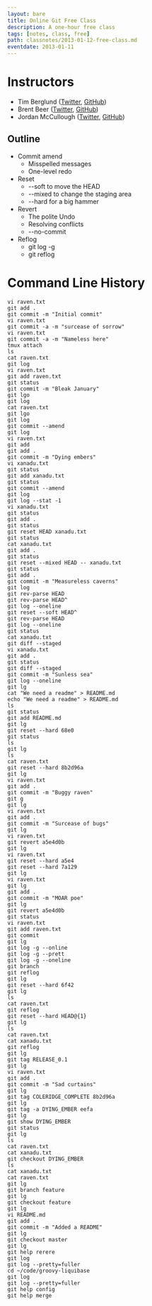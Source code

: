 ```yaml
---
layout: bare
title: Online Git Free Class
description: A one-hour free class
tags: [notes, class, free]
path: classnotes/2013-01-12-free-class.md
eventdate: 2013-01-11
---
```


# Instructors
* Tim Berglund ([Twitter](http://twitter.com/tlberglund), [GitHub](https://github.com/tlberglund))
* Brent Beer ([Twitter](http://twitter.com/brntbeer), [GitHub](https://github.com/brntbeer))
* Jordan McCullough ([Twitter](https://twitter.com/thejordanmcc), [GitHub](https://github.com/jordanmccullough))



## Outline
* Commit amend
  * Misspelled messages
  * One-level redo
* Reset
  * --soft to move the HEAD
  * --mixed to change the staging area
  * --hard for a big hammer
* Revert
  * The polite Undo
  * Resolving conflicts
  * --no-commit
* Reflog
  * git log -g
  * git reflog


# Command Line History

    vi raven.txt
    git add .
    git commit -m "Initial commit"
    vi raven.txt
    git commit -a -m "surcease of sorrow"
    vi raven.txt
    git commit -a -m "Nameless here"
    tmux attach
    ls
    cat raven.txt
    git log
    vi raven.txt
    git add raven.txt
    git status
    git commit -m "Bleak January"
    git lgo
    git log
    cat raven.txt
    git lgo
    git log
    git commit --amend
    git log
    vi raven.txt
    git add 
    git add .
    git commit -m "Dying embers"
    vi xanadu.txt
    git status
    git add xanadu.txt
    git status
    git commit --amend
    git log
    git log --stat -1
    vi xanadu.txt
    git status
    git add .
    git status
    git reset HEAD xanadu.txt
    git status
    cat xanadu.txt
    git add .
    git status
    git reset --mixed HEAD -- xanadu.txt
    git status
    git add .
    git commit -m "Measureless caverns"
    git log 
    git rev-parse HEAD 
    git rev-parse HEAD^ 
    git log --oneline
    git reset --soft HEAD^ 
    git rev-parse HEAD 
    git log --oneline
    git status
    cat xanadu.txt
    git diff --staged 
    vi xanadu.txt
    git add .
    git status
    git diff --staged
    git commit -m "Sunless sea"
    git log --oneline
    git lg
    cat "We need a readme" > README.md
    echo "We need a readme" > README.md
    ls
    git status
    git add README.md
    git lg
    git reset --hard 68e0 
    git status
    ls
    git lg
    ls
    cat raven.txt
    git reset --hard 8b2d96a
    git lg
    vi raven.txt
    git add .
    git commit -m "Buggy raven"
    git g
    git lg
    vi raven.txt
    git add .
    git commit -m "Surcease of bugs"
    git lg
    vi raven.txt
    git revert a5e4d0b 
    git lg
    vi raven.txt
    git reset --hard a5e4
    git reset --hard 7a129
    git lg
    vi raven.txt
    git lg
    git add .
    git commit -m "MOAR poe"
    git lg
    git revert a5e4d0b 
    git status
    vi raven.txt
    git add raven.txt
    git commit
    git lg
    git log -g --online
    git log -g --prett
    git log -g --oneline
    git branch 
    git reflog
    git lg
    git reset --hard 6f42
    git lg
    ls
    cat raven.txt
    git reflog
    git reset --hard HEAD@{1}
    git lg
    ls
    cat raven.txt
    cat xanadu.txt
    git reflog
    git lg
    git tag RELEASE_0.1
    git lg
    vi raven.txt
    git add .
    git commit -m "Sad curtains"
    git lg
    git tag COLERIDGE_COMPLETE 8b2d96a
    git lg
    git tag -a DYING_EMBER eefa
    git lg
    git show DYING_EMBER
    git status
    git lg
    ls
    cat raven.txt
    cat xanadu.txt
    git checkout DYING_EMBER
    ls
    cat xanadu.txt
    cat raven.txt
    git lg
    git branch feature
    git lg
    git checkout feature
    git lg
    vi README.md
    git add .
    git commit -m "Added a README"
    git lg
    git checkout master
    git lg
    git help rerere
    git log
    git log --pretty=fuller
    cd ~/code/groovy-liquibase
    git log
    git log --pretty=fuller
    git help config
    git help merge
